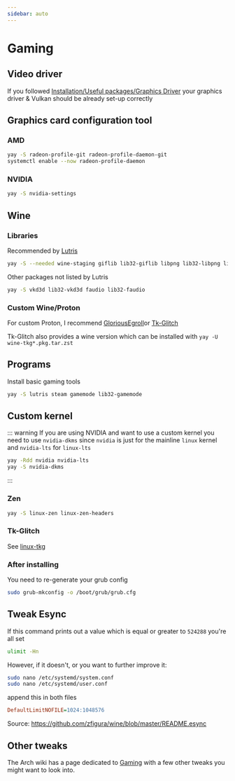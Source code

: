```yaml
---
sidebar: auto
---
```


# Gaming

## Video driver
If you followed [Installation/Useful packages/Graphics Driver](../installation/useful-packages.md#graphics-driver)
your graphics driver & Vulkan should be already set-up correctly

## Graphics card configuration tool

### AMD
```bash
yay -S radeon-profile-git radeon-profile-daemon-git
systemctl enable --now radeon-profile-daemon
```
### NVIDIA
```bash
yay -S nvidia-settings
```

## Wine

### Libraries
Recommended by [Lutris](https://github.com/lutris/docs/blob/master/WineDependencies.md#archantergosmanjaroother-arch-derivatives)
```bash
yay -S --needed wine-staging giflib lib32-giflib libpng lib32-libpng libldap lib32-libldap gnutls lib32-gnutls mpg123 lib32-mpg123 openal lib32-openal v4l-utils lib32-v4l-utils libpulse lib32-libpulse libgpg-error lib32-libgpg-error alsa-plugins lib32-alsa-plugins alsa-lib lib32-alsa-lib libjpeg-turbo lib32-libjpeg-turbo sqlite lib32-sqlite libxcomposite lib32-libxcomposite libxinerama lib32-libgcrypt libgcrypt lib32-libxinerama ncurses lib32-ncurses opencl-icd-loader lib32-opencl-icd-loader libxslt lib32-libxslt libva lib32-libva gtk3 lib32-gtk3 gst-plugins-base-libs lib32-gst-plugins-base-libs
```

Other packages not listed by Lutris
```bash
yay -S vkd3d lib32-vkd3d faudio lib32-faudio
```

### Custom Wine/Proton

For custom Proton, I recommend [GloriousEgroll](https://github.com/GloriousEggroll/proton-ge-custom/releases)or [Tk-Glitch](https://github.com/Frogging-Family/wine-tkg-git/releases)

Tk-Glitch also provides a wine version which can be installed with `yay -U wine-tkg*.pkg.tar.zst`

## Programs
Install basic gaming tools
```bash
yay -S lutris steam gamemode lib32-gamemode
```

## Custom kernel

::: warning
If you are using NVIDIA and want to use a custom kernel you need to use `nvidia-dkms` since `nvidia` is just for the mainline `linux` kernel and `nvidia-lts` for `linux-lts`
```bash
yay -Rdd nvidia nvidia-lts
yay -S nvidia-dkms
```
:::

### Zen
```bash
yay -S linux-zen linux-zen-headers
```
### Tk-Glitch
See [linux-tkg](https://github.com/Frogging-Family/linux-tkg)

### After installing
You need to re-generate your grub config
```bash
sudo grub-mkconfig -o /boot/grub/grub.cfg
```

## Tweak Esync

If this command prints out a value which is equal or greater to `524288` you're all set
```bash
ulimit -Hn
```

However, if it doesn't, or you want to further improve it:
```bash
sudo nano /etc/systemd/system.conf
sudo nano /etc/systemd/user.conf
```
append this in both files
```ini
DefaultLimitNOFILE=1024:1048576
```

Source: <https://github.com/zfigura/wine/blob/master/README.esync>

## Other tweaks
The Arch wiki has a page dedicated to [Gaming](https://wiki.archlinux.org/index.php/gaming) with a few other tweaks you might want to look into.
